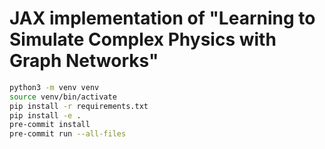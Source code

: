 # JAX implementation of "Learning to Simulate Complex Physics with Graph Networks"

```bash
python3 -m venv venv
source venv/bin/activate
pip install -r requirements.txt
pip install -e .
pre-commit install
pre-commit run --all-files

```
